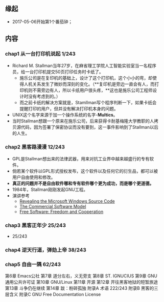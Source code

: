 ##  缘起
+ 2017-05-06开始第1个番茄钟；

##  内容
###  chap1 从一台打印机说起  1/243
+ Richard M. Stallman当年27岁，在麻省理工学院人工智能实验室当一名程序员，给一台打印机提交50页打印任务时卡纸了。
	+ 施乐公司是在复印机的基础上，设计了这个打印机，这个小小的弯，却使得人机关系发生了微妙而深刻的变化。（**复印机是旁边一直会有人，而打印机则不需旁边有人，所以卡纸用户很头疼，**这也是施乐公司工程师设计时没有考虑到的。）
	+ 而之前卡纸的解决方案就是，Stamllman写个程序判断一下，如果卡纸会提醒打印的用户，但并没有解决打印机本身的问题。
+ UNIX这个名字来源于加一个操作系统的名字-**Multics**。
+ 当时Stallman想跟一个原来在施乐公司，后来获得卡耐基梅隆大学教职的人拷贝源代码，因为签署了保密协议而没有要到，这一事件影响到了Stallman以后的人生。 

###  chap2 黑客路漫漫 12/243
+ GPL是Stallman想出来的法律武器，用来对抗工业界中越来越盛行的专有软件。
+ 倘若某个软件以GPL形式授权发布，这个软件以及任何它的衍生品，都可以被用户自由使用和修改。
+ **真正的问题并不是自由软件哪和专有软件哪个更为成功，而是哪个更道德。**
+ 1984年，Stallman刚刚发起GNU工程。
+ 演讲参考
	+ [Revealing the Microsoft Windows Source Code](http://www.gigalaw.com/articles/ghosh-2000-01-p1.html)
	+ [The Commercial Software Model](http://www.microsoft.com/presspass/exec/craig/05-03sharedsoucre.asp)
	+ [Free Software: Freedom and Cooperation](http://www.gnu.org/events/rms-nyu-2001-transcript.txt)

###  chap3 黑客正年少 25/243
+ 25/243
###  chap4 逆天行道，弹劾上帝 38/243
###  chap5 自由一隅 62/243
第6章 Emacs公社
第7章 道分左右，义无旁支
第8章 ST. IGNUCIUS
第9章 GNU通用公共许可证
第10章 GNU/Linux
第11章 开源
第12章 开往黑客地狱的短暂旅途
第13章 斗争仍在继续
第14章 跋：粉碎孤独
附录A 术语   222/243
附录B 黑客的三层含义
附录C GNU Free Documentation License